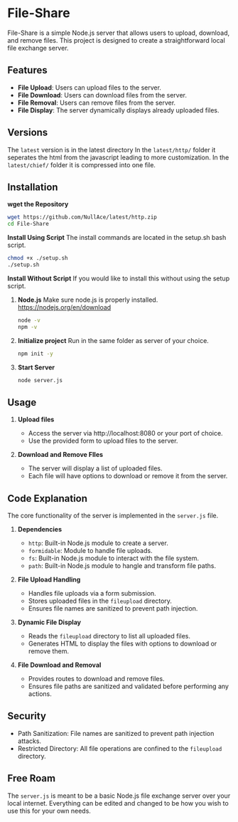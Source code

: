 # File-Share

File-Share is a simple Node.js server that allows users to upload, download, and remove files. This project is designed to create a straightforward local file exchange server.

## Features

- **File Upload**: Users can upload files to the server.
- **File Download**: Users can download files from the server.
- **File Removal**: Users can remove files from the server.
- **File Display**: The server dynamically displays already uploaded files.

## Versions

The `latest` version is in the latest directory
In the `latest/http/` folder it seperates the html from the javascript leading to more customization.
In the `latest/chief/` folder it is compressed into one file.

## Installation

**wget the Repository**
   ```bash
   wget https://github.com/NullAce/latest/http.zip
   cd File-Share
   ```

**Install Using Script**
The install commands are located in the setup.sh bash script.
```bash
chmod +x ./setup.sh
./setup.sh
```

**Install Without Script**
If you would like to install this without using the setup script.
   
1. **Node.js**
   Make sure node.js is properly installed. https://nodejs.org/en/download
   ```bash
   node -v
   npm -v
   ```

2. **Initialize project**
   Run in the same folder as server of your choice.
   ```bash
   npm init -y
   ```

3. **Start Server**
   ```bash
   node server.js
   ```

## Usage

1. **Upload files**

   - Access the server via http://localhost:8080 or your port of choice.
   - Use the provided form to upload files to the server.

2. **Download and Remove FIles**

   - The server will display a list of uploaded files.
   - Each file will have options to download or remove it from the server.

## Code Explanation
The core functionality of the server is implemented in the `server.js` file.

1. **Dependencies**
   - `http`: Built-in Node.js module to create a server.
   - `formidable`: Module to handle file uploads.
   - `fs`: Built-in Node.js module to interact with the file system.
   - `path`: Built-in Node.js module to hangle and transform file paths.

2. **File Upload Handling**

   - Handles file uploads via a form submission.
   - Stores uploaded files in the `fileupload` directory.
   - Ensures file names are sanitized to prevent path injection.

3. **Dynamic File Display**

   - Reads the `fileupload` directory to list all uploaded files.
   - Generates HTML to display the files with options to download or remove them.

4. **File Download and Removal**

   - Provides routes to download and remove files.
   - Ensures file paths are sanitized and validated before performing any actions.

## Security
- Path Sanitization: File names are sanitized to prevent path injection attacks.
- Restricted Directory: All file operations are confined to the `fileupload` directory.

## Free Roam
The `server.js` is meant to be a basic Node.js file exchange server over your local internet. Everything can be edited and changed to be how you wish to use this for your own needs.
